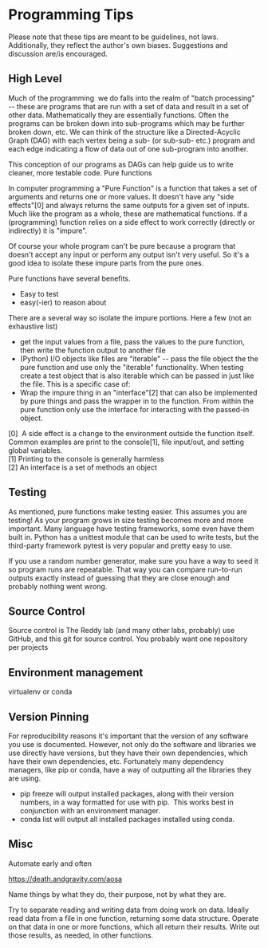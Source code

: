 # Programming Tips

Please note that these tips are meant to be guidelines, not laws. Additionally, they reflect the author's own biases. Suggestions and discussion are/is encouraged.

## High Level

Much of the programming  we do falls into the realm of "batch processing" -- these are programs that are run with a set of data and result in a set of other data. Mathematically they are essentially functions. Often the programs can be broken down into sub-programs which may be further broken down, etc. We can think of the structure like a Directed-Acyclic Graph (DAG) with each vertex being a sub- (or sub-sub- etc.) program and each edge indicating a flow of data out of one sub-program into another.

This conception of our programs as DAGs can help guide us to write cleaner, more testable code.
Pure functions

In computer programming a "Pure Function" is a function that takes a set of arguments and returns one or more values. It doesn't have any "side effects"[0] and always returns the same outputs for a given set of inputs. Much like the program as a whole, these are mathematical functions. If a (programming) function relies on a side effect to work correctly (directly or indirectly) it is "impure".

Of course your whole program can't be pure because a program that doesn't accept any input or perform any output isn't very useful. So it's a good idea to isolate these impure parts from the pure ones.

Pure functions have several benefits.
- Easy to test
- easy(-ier) to reason about

There are a several way so isolate the impure portions. Here a few (not an exhaustive list)
- get the input values from a file, pass the values to the pure function, then write the function output to another file
- (Python) I/O objects like files are "iterable" -- pass the file object the the pure function and use only the "iterable" functionality. When testing create a test object that is also iterable which can be passed in just like the file. This is a specific case of:
- Wrap the impure thing in an "interface"[2] that can also be implemented by pure things and pass the wrapper in to the function. From within the pure function only use the interface for interacting with the passed-in object.

[0]  A side effect is a change to the environment outside the function itself. Common examples are print to the console[1], file input/out, and setting global variables.<br/>
[1] Printing to the console is generally harmless<br/>
[2] An interface is a set of methods an object<br/>

## Testing

As mentioned, pure functions make testing easier. This assumes you are testing! As your program grows in size testing becomes more and more important. Many language have testing frameworks, some even have them built in. Python has a unittest module that can be used to write tests, but the third-party framework pytest is very popular and pretty easy to use.

If you use a random number generator, make sure you have a way to seed it so program runs are repeatable. That way you can compare run-to-run outputs exactly instead of guessing that they are close enough and probably nothing went wrong.

## Source Control

Source control is The Reddy lab (and many other labs, probably) use GitHub, and this git for source control. You probably want one repository per projects

## Environment management

virtualenv or conda

## Version Pinning

For reproducibility reasons it's important that the version of any software you use is documented. However, not only do the software and libraries we use directly have versions, but they have their own dependencies, which have their own dependencies, etc. Fortunately many dependency managers, like pip or conda, have a way of outputting all the libraries they are using.

- pip freeze will output installed packages, along with their version numbers, in a way formatted for use with pip.  This works best in conjunction with an environment manager.
- conda list will output all installed packages installed using conda.

## Misc

Automate early and often

https://death.andgravity.com/aosa

Name things by what they do, their purpose, not by what they are.

Try to separate reading and writing data from doing work on data. Ideally read data from a file in one function, returning some data structure. Operate on that data in one or more functions, which all return their results. Write out those results, as needed, in other functions.